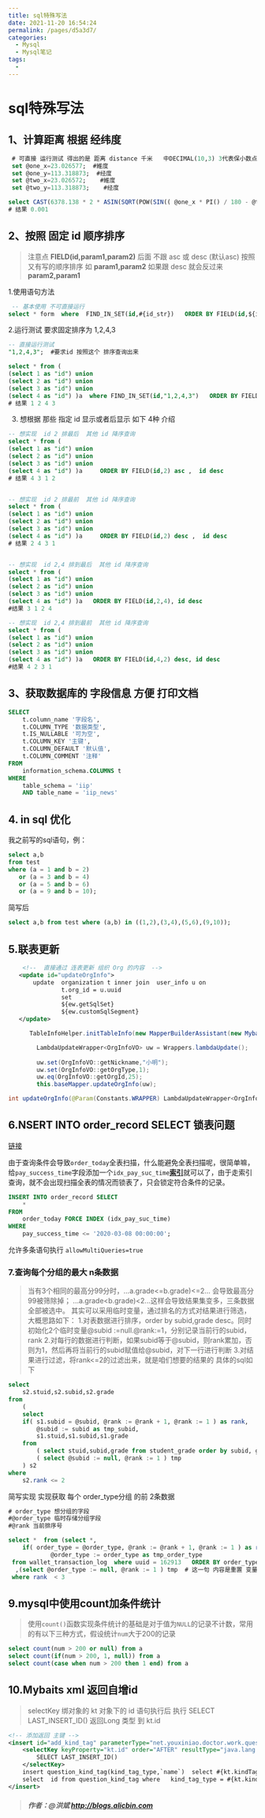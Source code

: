```yaml
---
title: sql特殊写法
date: 2021-11-20 16:54:24
permalink: /pages/d5a3d7/
categories:
  - Mysql
  - Mysql笔记
tags:
  - 
---
```


# sql特殊写法

## 1、计算距离 根据 经纬度

```sql
 # 可直接 运行测试 得出的是 距离 distance 千米   中DECIMAL(10,3) 3代表保小数点 3为 即 精细 米
 set @one_x=23.026577;  #維度
 set @one_y=113.318873;  #经度
 set @two_x=23.026572;    #維度
 set @two_y=113.318873;    #经度

select CAST(6378.138 * 2 * ASIN(SQRT(POW(SIN(( @one_x * PI() / 180 - @two_x * PI() / 180) / 2),2) + COS(@one_x * PI() / 180) * COS(@two_x * PI() / 180) * POW(SIN(( @one_y * PI() / 180 - @two_y * PI() / 180) / 2),2))) AS DECIMAL(10,3))   as "distance"
# 结果 0.001
```

## 2、按照 固定 id 顺序排序 

>  注意点  **FIELD(id,param1,param2)**  后面 不跟 asc 或 desc (默认asc)   按照又有写的顺序排序 如 **param1,param2**  如果跟 desc 就会反过来  **param2,param1** 

  1.使用语句方法 

```sql
 -- 基本使用 不可直接运行
select * form  where  FIND_IN_SET(id,#{id_str})   ORDER BY FIELD(id,${id_str})     
```

  2.运行测试 要求固定排序为  1,2,4,3

```sql
-- 直接运行测试
"1,2,4,3";  #要求id 按照这个 排序查询出来

select * from (
(select 1 as "id") union 
(select 2 as "id") union 
(select 3 as "id") union 
(select 4 as "id") )a  where FIND_IN_SET(id,"1,2,4,3")   ORDER BY FIELD(id,1,2,4,3)
# 结果 1 2 4 3
```

3. 想根据 那些 指定 id 显示或者后显示 如下 4种 介绍

```sql
-- 想实现  id 2 排最后  其他 id 降序查询
select * from (
(select 1 as "id") union 
(select 2 as "id") union 
(select 3 as "id") union 
(select 4 as "id") )a     ORDER BY FIELD(id,2) asc ,  id desc
# 结果 4 3 1 2


-- 想实现  id 2 排最前  其他 id 降序查询
select * from (
(select 1 as "id") union 
(select 2 as "id") union 
(select 3 as "id") union 
(select 4 as "id") )a     ORDER BY FIELD(id,2) desc ,  id desc
# 结果 2 4 3 1 


-- 想实现  id 2,4 排到最后  其他 id 降序查询 
select * from (
(select 1 as "id") union 
(select 2 as "id") union 
(select 3 as "id") union 
(select 4 as "id") )a   ORDER BY FIELD(id,2,4), id desc
#结果 3 1 2 4

-- 想实现  id 2,4 排到最前  其他 id 降序查询 
select * from (
(select 1 as "id") union 
(select 2 as "id") union 
(select 3 as "id") union 
(select 4 as "id") )a   ORDER BY FIELD(id,4,2) desc, id desc
#结果 4 2 3 1
```

## 3、获取数据库的 字段信息 方便 打印文档

```sql
SELECT
    t.column_name '字段名',
    t.COLUMN_TYPE '数据类型',
    t.IS_NULLABLE '可为空',
    t.COLUMN_KEY '主键',
    t.COLUMN_DEFAULT '默认值',
    t.COLUMN_COMMENT '注释' 
FROM
    information_schema.COLUMNS t 
WHERE
    table_schema = 'iip' 
    AND table_name = 'iip_news'
```

## 4. in sql 优化

我之前写的sql语句，例：

```sql
select a,b 
from test 
where (a = 1 and b = 2) 
   or (a = 3 and b = 4) 
   or (a = 5 and b = 6) 
   or (a = 9 and b = 10);
```

简写后

```sql
select a,b from test where (a,b) in ((1,2),(3,4),(5,6),(9,10));
```

## 5.联表更新

```xml
    <!--  直接通过 连表更新 组织 Org 的内容  -->
   <update id="updateOrgInfo">
       update  organization t inner join  user_info u on
               t.org_id = u.uuid
               set
               ${ew.getSqlSet}
               ${ew.customSqlSegment}
   </update>
```

```java
      TableInfoHelper.initTableInfo(new MapperBuilderAssistant(new MybatisConfiguration(), ""), OrgInfoVO.class);

        LambdaUpdateWrapper<OrgInfoVO> uw = Wrappers.lambdaUpdate();
        
        uw.set(OrgInfoVO::getNickname,"小明");
        uw.set(OrgInfoVO::getOrgType,1);
        uw.eq(OrgInfoVO::getOrgId,25);
        this.baseMapper.updateOrgInfo(uw);
```

```java
int updateOrgInfo(@Param(Constants.WRAPPER) LambdaUpdateWrapper<OrgInfoVO> updateWrapper);
```



## 6.NSERT INTO order_record SELECT 锁表问题

[链接](https://mp.weixin.qq.com/s/F_zfTYYiZ_U4T-3bss7ClA)

由于查询条件会导致`order_today`全表扫描，什么能避免全表扫描呢，很简单嘛，给`pay_success_time`字段添加一个`idx_pay_suc_time`[**索引**](http://mp.weixin.qq.com/s?__biz=MzI3ODcxMzQzMw==&mid=2247493930&idx=2&sn=e3fe720755de690d7780ca3c82fc36fc&chksm=eb506c1cdc27e50af1df2f509c53af5b2e087aab6a44ccdd852c1314e8647bf5e4d6704e2915&scene=21#wechat_redirect)就可以了，由于走索引查询，就不会出现扫描全表的情况而锁表了，只会锁定符合条件的记录。

```sql
INSERT INTO order_record SELECT  
    * 
FROM  
    order_today FORCE INDEX (idx_pay_suc_time) 
WHERE  
    pay_success_time <= '2020-03-08 00:00:00';
```

  允许多条语句执行 `allowMultiQueries=true`



### 7.查询每个分组的最大 n条数据

> 当有3个相同的最高分99分时，...a.grade<=b.grade)<=2... 会导致最高分99被筛除掉； ...a.grade<b.grade)<2...这样会导致结果集变多，三条数据全部被选中。 其实可以采用临时变量，通过排名的方式对结果进行筛选，大概思路如下： 1.对表数据进行排序，order by subid,grade desc。同时初始化2个临时变量@subid :=null.@rank:=1，分别记录当前行的subid，rank 2.对每行的数据进行判断，如果subid等于@subid，则rank累加，否则为1，然后再将当前行的subid赋值给@subid，对下一行进行判断 3.对结果进行过滤，将rank<=2的过滤出来，就是咱们想要的结果的 具体的sql如下

```sql
select
	s2.stuid,s2.subid,s2.grade 
from
	(
	select
	if( s1.subid = @subid, @rank := @rank + 1, @rank := 1 ) as rank,
		@subid := subid as tmp_subid,
		s1.stuid,s1.subid,s1.grade 
	from
		( select stuid,subid,grade from student_grade order by subid, grade desc ) s1,
		( select @subid := null, @rank := 1 ) tmp 
	) s2 
where
	s2.rank <= 2
```

简写实现 实现获取  每个 order_type分组 的前 2条数据

```sql
# order_type 想分组的字段
#@order_type 临时存储分组字段
#@rank 当前排序号

select *  from (select *,
	if( order_type = @order_type, @rank := @rank + 1, @rank := 1 ) as rank,
			@order_type := order_type as tmp_order_type
 from wallet_transaction_log  where uuid = 162913   ORDER BY order_type asc )s 
  ,(select @order_type := null, @rank := 1 ) tmp  # 这一句 内容是重置 变量，防止重复使用变量开始
 where rank  < 3

```

## 9.mysql中使用count加条件统计

> 使用`count()`函数实现条件统计的基础是对于值为`NULL`的记录不计数，常用的有以下三种方式，假设统计`num`大于200的记录

```sql
select count(num > 200 or null) from a 
select count(if(num > 200, 1, null)) from a
select count(case when num > 200 then 1 end) from a
```



## 10.Mybaits xml 返回自增id

> selectKey  绑对象的 kt 对象下的 id    语句执行后 执行   SELECT LAST_INSERT_ID() 返回Long 类型 到  kt.id

```xml
<!-- 添加返回 主键 -->
<insert id="add_kind_tag" parameterType="net.youxiniao.doctor.work.question.entity.QuestionKindTag">
    <selectKey keyProperty="kt.id" order="AFTER" resultType="java.lang.Long">
        SELECT LAST_INSERT_ID()
    </selectKey>
    insert question_kind_tag(kind_tag_type,`name`)  select #{kt.kindTagType} , #{kt.name}  from dual where not EXISTS(
    select  id from question_kind_tag where   kind_tag_type = #{kt.kindTagType} and `name` = #{kt.name} )
</insert>
```




> ##### 作者：@洪斌 http://blogs.alicbin.com











